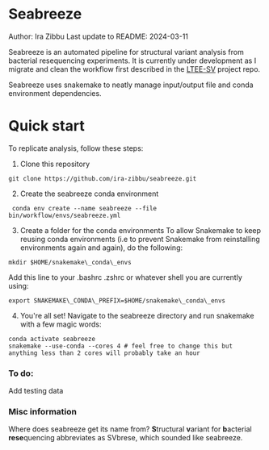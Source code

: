 # Seabreeze
Author: Ira Zibbu
Last update to README: 2024-03-11

Seabreeze is an automated pipeline for structural variant analysis from bacterial resequencing experiments. It is currently under development as I migrate and clean the workflow first described in the [LTEE-SV](https://github.com/ira-zibbu/LTEE-SV) project repo. 

Seabreeze uses snakemake to neatly manage input/output file and conda environment dependencies.

# Quick start
To replicate analysis, follow these steps:

1. Clone this repository
```
git clone https://github.com/ira-zibbu/seabreeze.git
```

2. Create the seabreeze conda environment
```
 conda env create --name seabreeze --file bin/workflow/envs/seabreeze.yml
```

3. Create a folder for the conda environments
To allow Snakemake to keep reusing conda environments (i.e to prevent Snakemake from reinstalling environments again and again), do the following:
```
mkdir $HOME/snakemake\_conda\_envs
```
Add this line to your .bashrc .zshrc or whatever shell you are currently using:
```
export SNAKEMAKE\_CONDA\_PREFIX=$HOME/snakemake\_conda\_envs
```

4. You're all set!
Navigate to the seabreeze directory and run snakemake with a few magic words:
```
conda activate seabreeze
snakemake --use-conda --cores 4 # feel free to change this but anything less than 2 cores will probably take an hour 
```

### To do:
Add testing data
 
### Misc information
Where does seabreeze get its name from? **S**tructural **v**ariant for **b**acterial **rese**quencing abbreviates as SVbrese, which sounded like seabreeze. 
